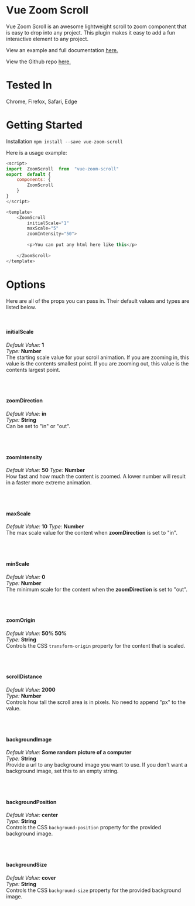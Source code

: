 # Vue Zoom Scroll

Vue Zoom Scroll is an awesome lightweight scroll to zoom component that is easy to drop into any project. This plugin makes it easy to add a fun interactive element to any project. 

View an example and full documentation [here.](https://lucas-hugdahl.github.io/Vue-Zoom-Scroll/)  

View the Github repo [here.](https://github.com/lucas-hugdahl/Vue-Zoom-Scroll) 

# Tested In
Chrome, Firefox, Safari, Edge


# Getting Started
Installation
`npm install --save vue-zoom-scroll`


Here is a usage example:

```javascript
<script> 
import  ZoomScroll  from  "vue-zoom-scroll"
export  default {
	components: {
		ZoomScroll
	}
}
</script>

<template>
	<ZoomScroll
		initialScale="1"
		maxScale="5"
		zoomIntensity="50">
	
		<p>You can put any html here like this</p>
		
	</ZoomScroll>
</template>
```

# Options

Here are all of the props you can pass in. Their default values and types are listed below.

<br/>

#### initialScale   
*Default Value:*  **1**  
*Type:*  **Number**  
The starting scale value for your scroll animation. If you are zooming in, this value is the contents smallest point. If you are zooming out, this value is the contents largest point.

<br/>
<br/>

#### zoomDirection  
*Default Value:*  **in**  
*Type:*  **String**  
Can be set to "in" or "out".    

<br/>
<br/>

#### zoomIntensity  
*Default Value:*  **50** 
*Type:*  **Number**   
How fast and how much the content is zoomed. A lower number will result in a faster more extreme animation.     

<br/>
<br/>

#### maxScale  
*Default Value:*  **10**
*Type:*  **Number**    
The max scale value for the content when **zoomDirection** is set to "in".     

<br/>
<br/>

#### minScale  
*Default Value:*  **0**  
*Type:*  **Number**  
The minimum scale for the content when the **zoomDirection** is set to "out".    

<br/>
<br/>

#### zoomOrigin  
*Default Value:* **50% 50%**  
*Type:*  **String**   
Controls the CSS `transform-origin` property for the content that is scaled.     

<br/>
<br/>

#### scrollDistance  
*Default Value:* **2000**  
*Type:*  **Number**  
Controls how tall the scroll area is in pixels. No need to append "px" to the value.    

<br/>
<br/>

#### backgroundImage   
*Default Value:* **Some random picture of a computer**  
*Type:*  **String**  
Provide a url to any background image you want to use. If you don't want a background image, set this to an empty string.     

<br/>
<br/>

#### backgroundPosition  
*Default Value:*  **center**  
*Type:*  **String**  
Controls the CSS `background-position` property for the provided background image.     

<br/>
<br/>

#### backgroundSize   
*Default Value:* **cover**  
*Type:*  **String**  
Controls the CSS `background-size` property for the provided background image.     

